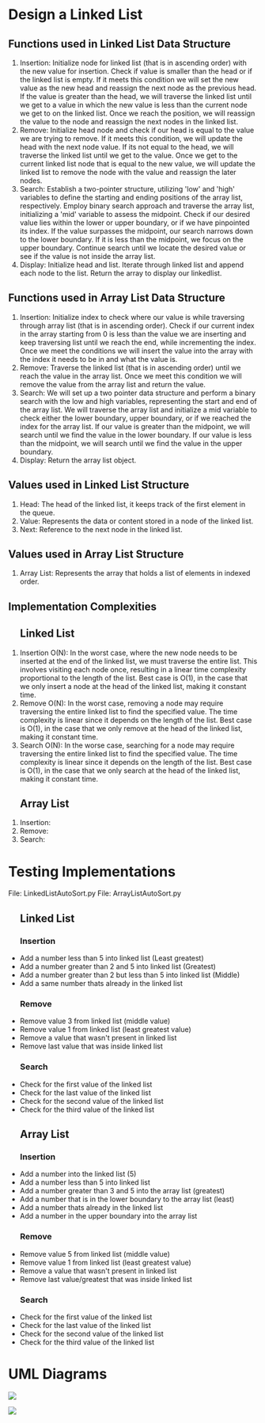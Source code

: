 <h1>Design a Linked List</h1>
<h2>Functions used in Linked List Data Structure</h2>
<ol>
<li>Insertion:  Initialize node for linked list (that is in ascending order) with the new value for insertion. Check if value is smaller than the head or if the linked list is empty. If it meets this condition we will set the new value as the new head and reassign the next node as the previous head. If the value is greater than the head, we will traverse the linked list until we get to a value in which the new value is less than the current node we get to on the linked list. Once we reach the position, we will reassign the value to the node and reassign the next nodes in the linked list.</li>
<li>Remove: Initialize head node and check if our head is equal to the value we are trying to remove. If it meets this condition, we will update the head with the next node value. If its not equal to the head, we will traverse the linked list until we get to the value. Once we get to the current linked list node that is equal to the new value, we will update the linked list to remove the node with the value and reassign the later nodes.</li>
<li>
Search: Establish a two-pointer structure, utilizing 'low' and 'high' variables to define the starting and ending positions of the array list, respectively. Employ binary search approach and traverse the array list, initializing a 'mid' variable to assess the midpoint. Check if our desired value lies within the lower or upper boundary, or if we have pinpointed its index. If the value surpasses the midpoint, our search narrows down to the lower boundary. If it is less than the midpoint, we focus on the upper boundary. Continue search until we locate the desired value or see if the value is not inside the array list.</li>
<li>Display: Initialize head and list. Iterate through linked list and append each node to the list. Return the array to display our linkedlist.</li>
</ol>
<h2>Functions used in Array List Data Structure</h2>
<ol>
<li>Insertion: Initialize index to check where our value is while traversing through array list (that is in ascending order). Check if our current index in the array starting from 0 is less than the value we are inserting and keep traversing list until we reach the end, while incrementing the index. Once we meet the conditions we will insert the value into the array with the index it needs to be in and what the value is.</li>
<li>Remove: Traverse the linked list (that is in ascending order) until we reach the value in the array list. Once we meet this condition we will remove the value from the array list and return the value.</li>
<li>Search: We will set up a two pointer data structure and perform a binary search with the low and high variables, representing the start and end of the array list. We will traverse the array list and initialize a mid variable to check either the lower boundary, upper boundary, or if we reached the index for the array list. If our value is greater than the midpoint, we will search until we find the value in the lower boundary. If our value is less than the midpoint, we will search until we find the value in the upper boundary. </li>
<li>Display: Return the array list object.</li>
</ol>
<h2>Values used in Linked List Structure</h2>
<ol>
<li>Head: The head of the linked list, it keeps track of the first element in the queue.</li>
<li>Value: Represents the data or content stored in a node of the linked list.</li>
<li>Next: Reference to the next node in the linked list.</li>
</ol>

<h2>Values used in Array List Structure</h2>
<ol>
<li>Array List: Represents the array that holds a list of elements in indexed order.</li>
</ol>

<h2> Implementation Complexities </h2>
<ol>
<h2>Linked List</h2>
<li>Insertion O(N): In the worst case, where the new node needs to be inserted at the end of the linked list, we must traverse the entire list. This involves visiting each node once, resulting in a linear time complexity proportional to the length of the list. Best case is O(1), in the case that we only insert a node at the head of the linked list, making it constant time.</li>
<li>Remove O(N): In the worst case, removing a node may require traversing the entire linked list to find the specified value. The time complexity is linear since it depends on the length of the list. Best case is O(1), in the case that we only remove at the head of the linked list, making it constant time.</li>
<li>Search O(N): In the worse case, searching for a node may require traversing the entire linked list to find the specified value. The time complexity is linear since it depends on the length of the list. Best case is O(1), in the case that we only search at the head of the linked list, making it constant time.</li>
</ol>

<ol>
<h2>Array List</h2>
<li>Insertion: </li>
<li>Remove: </li>
<li>Search: </li>
</ol>


<h1>Testing Implementations</h1>
<span>File: LinkedListAutoSort.py</span>
<span>File: ArrayListAutoSort.py</span>

<ul>
<h2>Linked List</h2>
<h3>Insertion</h3>
<li>Add a number less than 5 into linked list (Least greatest)</li>
<li>Add a number greater than 2 and 5 into linked list (Greatest)</li>
<li>Add a number greater than 2 but less than 5 into linked list (Middle)</li>
<li>Add a same number thats already in the linked list</li>
<h3>Remove</h3>
<li>Remove value 3 from linked list (middle value)</li>
<li>Remove value 1 from linked list (least greatest value)</li>
<li>Remove a value that wasn't present in linked list</li>
<li>Remove last value that was inside linked list</li>
<h3>Search</h3>
<li>Check for the first value of the linked list</li>
<li>Check for the last value of the linked list</li>
<li>Check for the second value of the linked list</li>
<li>Check for the third value of the linked list</li>
</ul>

<ul>
<h2>Array List</h2>
<h3>Insertion</h3>
<li>Add a number into the linked list (5)</li>
<li>Add a number less than 5 into linked list</li>
<li>Add a number greater than 3 and 5 into the array list (greatest)</li>
<li>Add a number that is in the lower boundary to the array list (least)</li>
<li>Add a number thats already in the linked list</li>
<li>Add a number in the upper boundary into the array list</li>
<h3>Remove</h3>
<li>Remove value 5 from linked list (middle value)</li>
<li>Remove value 1 from linked list (least greatest value)</li>
<li>Remove a value that wasn't present in linked list</li>
<li>Remove last value/greatest that was inside linked list</li>
<h3>Search</h3>
<li>Check for the first value of the linked list</li>
<li>Check for the last value of the linked list</li>
<li>Check for the second value of the linked list</li>
<li>Check for the third value of the linked list</li>
</ul>

<h1>UML Diagrams</h1>

![](Array_list.png)

![](LinkedList.png)
